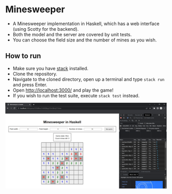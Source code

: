 # Minesweeper

- A Minesweeper implementation in Haskell, which has a web interface (using Scotty for the backend).
- Both the model and the server are covered by unit tests.
- You can choose the field size and the number of mines as you wish.

## How to run
- Make sure you have [stack](https://docs.haskellstack.org/en/stable/#how-to-install-stack) installed.
- Clone the repository.
- Navigate to the cloned directory, open up a terminal and type `stack run` and press Enter.
- Open [http://localhost:3000/](http://localhost:3000/) and play the game!
- If you wish to run the test suite, execute `stack test` instead.

![gameplay screenshot](./readme_images/screenshot.png)
